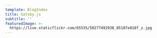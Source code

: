```yaml
---
template: BlogIndex
title: Gatsby.js
subtitle: ''
featuredImage: >-
  https://live.staticflickr.com/65535/50277492938_8518fe818f_z.jpg
---
```

